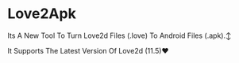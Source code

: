# Love2Apk

Its A New Tool To Turn Love2d Files (.love) To Android Files (.apk).↕

It Supports The Latest Version Of Love2d (11.5)❤
